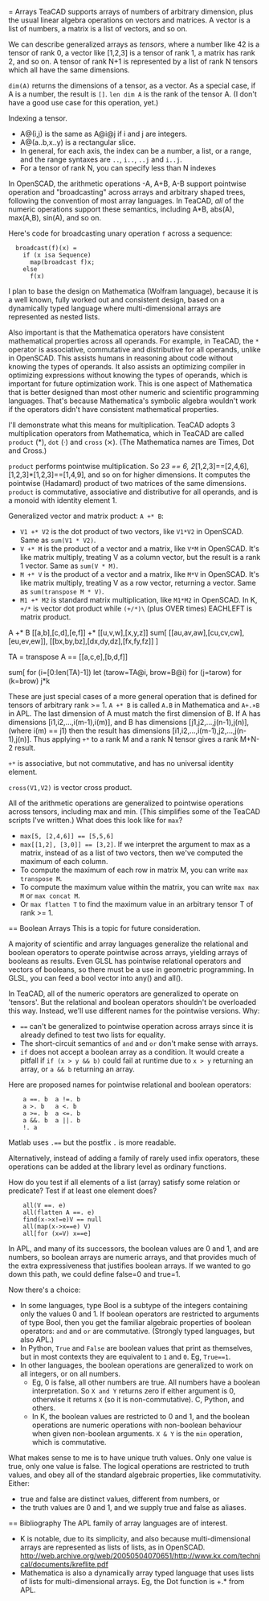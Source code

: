 = Arrays
TeaCAD supports arrays of numbers of arbitrary dimension,
plus the usual linear algebra operations on vectors and matrices.
A vector is a list of numbers, a matrix is a list of vectors, and so on.

We can describe generalized arrays as *tensors*, where a number like 42
is a tensor of rank 0, a vector like [1,2,3] is a tensor of rank 1,
a matrix has rank 2, and so on.
A tensor of rank N+1 is represented by a list of rank N tensors which
all have the same dimensions.

`dim(A)` returns the dimensions of a tensor, as a vector.
As a special case, if A is a number, the result is `[]`.
`len dim A` is the rank of the tensor A.
(I don't have a good use case for this operation, yet.)

Indexing a tensor.
* A@(i,j) is the same as A@i@j if i and j are integers.
* A@(a..b,x..y) is a rectangular slice.
* In general, for each axis, the index can be a number, a list, or a range,
  and the range syntaxes are `..`, `i..`, `..j` and `i..j`.
* For a tensor of rank N, you can specify less than N indexes

In OpenSCAD, the arithmetic operations -A, A+B, A-B support pointwise
operation and "broadcasting" across arrays and arbitrary shaped trees,
following the convention of most array languages. In TeaCAD, *all* of the
numeric operations support these semantics, including A*B, abs(A), max(A,B),
sin(A), and so on.

Here's code for broadcasting unary operation `f` across a sequence:
```
  broadcast(f)(x) =
    if (x isa Sequence)
      map(broadcast f)x;
    else
      f(x)
```

I plan to base the design on Mathematica (Wolfram language),
because it is a well known, fully worked out and consistent design,
based on a dynamically typed language where multi-dimensional arrays
are represented as nested lists.

Also important is that the Mathematica operators have consistent
mathematical properties across all operands.
For example, in TeaCAD, the `*` operator
is associative, commutative and distributive for all operands, unlike in
OpenSCAD.
This assists humans
in reasoning about code without knowing the types of operands.
It also assists an optimizing compiler in optimizing expressions without
knowing the types of operands, which is important for future optimization work.
This is one aspect of Mathematica that is better designed
than most other numeric and scientific programming languages.
That's because Mathematica's symbolic algebra wouldn't work if the operators
didn't have consistent mathematical properties.

I'll demonstrate what this means for multiplication.
TeaCAD adopts 3 multiplication operators from Mathematica,
which in TeaCAD are called `product` (*), `dot` (·)
and `cross` (⨯). (The Mathematica names are Times, Dot and Cross.)

`product` performs pointwise multiplication.
So 2*3 == 6, 2*[1,2,3]==[2,4,6], [1,2,3]*[1,2,3]==[1,4,9],
and so on for higher dimensions. It computes the pointwise (Hadamard)
product of two matrices of the same dimensions.
`product` is commutative, associative and distributive for all operands,
and is a monoid with identity element 1.

Generalized vector and matrix product: `A +* B`:
* `V1 +* V2` is the dot product of two vectors, like `V1*V2` in OpenSCAD.
  Same as `sum(V1 * V2)`.
* `V +* M` is the product of a vector and a matrix, like `V*M` in OpenSCAD.
  It's like matrix multiply, treating V as a column vector,
  but the result is a rank 1 vector.
  Same as `sum(V * M)`.
* `M +* V` is the product of a vector and a matrix, like `M*V` in OpenSCAD.
  It's like matrix multiply, treating V as a row vector, returning a vector.
  Same as `sum(transpose M * V)`.
* `M1 +* M2` is standard matrix multiplication, like `M1*M2` in OpenSCAD.
  In K, `+/*` is vector dot product while `(+/*)\` (plus OVER times) EACHLEFT
  is matrix product.

A +* B
[[a,b],[c,d],[e,f]] +* [[u,v,w],[x,y,z]]
sum[ [[au,av,aw],[cu,cv,cw],[eu,ev,ew]], [[bx,by,bz],[dx,dy,dz],[fx,fy,fz]] ]

TA = transpose A == [[a,c,e],[b,d,f]]

sum[
  for (i=[0:len(TA)-1])
    let (tarow=TA@i,
         brow=B@i)
    for (j=tarow)
      for (k=brow)
        j*k


These are just special cases of a more general operation that is defined
for tensors of arbitrary rank >= 1.
`A +* B` is called `A.B` in Mathematica and `A+.×B` in APL.
The last dimension of A must match the first dimension of B.
If A has dimensions [i1,i2,...,i(m-1),i(m)],
and B has dimensions [j1,j2,...,j(n-1),j(n)],
(where i(m) == j1)
then the result has dimensions 
[i1,i2,...,i(m-1),j2,...,j(n-1),j(n)].
Thus applying `+*` to a rank M and a rank N tensor gives a rank M+N-2 result.

`+*` is associative, but not commutative, and has no universal identity element.

`cross(V1,V2)` is vector cross product.

All of the arithmetic operations are generalized to pointwise
operations across tensors, including max and min. (This simplifies some of the
TeaCAD scripts I've written.)
What does this look like for `max`?
* `max[5, [2,4,6]] == [5,5,6]`
* `max[[1,2], [3,0]] == [3,2]`.
  If we interpret the argument to max as a matrix, instead of as a list of
  two vectors, then we've computed the maximum of each column.
* To compute the maximum of each row in matrix M,
  you can write `max transpose M`.
* To compute the maximum value within the matrix, you can write `max max M`
  or `max concat M`.
* Or `max flatten T` to find the maximum value in an arbitrary tensor T
  of rank >= 1.

== Boolean Arrays
This is a topic for future consideration.

A majority of scientific and array languages generalize the relational and
boolean operators to operate pointwise across arrays, yielding arrays
of booleans as results.  Even GLSL has pointwise relational operators
and vectors of booleans, so there must be a use in geometric programming.
In GLSL, you can feed a bool vector into any() and all().

In TeaCAD, all of the numeric operators are generalized to operate on 'tensors'.
But the relational and boolean operators shouldn't be overloaded this way.
Instead, we'll use different names for the pointwise versions. Why:
* `==` can't be generalized to pointwise operation across arrays since it
  is already defined to test two lists for equality.
* The short-circuit semantics of `and` and `or` don't make sense with arrays.
* `if` does not accept a boolean array as a condition. It would create a pitfall
  if `if (x > y && b)` could fail at runtime due to `x > y` returning an array,
  or `a && b` returning an array.

Here are proposed names for pointwise relational and boolean operators:
```
    a ==. b  a !=. b
    a >. b   a <. b
    a >=. b  a <=. b
    a &&. b  a ||. b
    !. a
```
Matlab uses `.==` but the postfix `.` is more readable.

Alternatively, instead of adding a family of rarely used infix operators,
these operations can be added at the library level as ordinary functions.

How do you test if all elements of a list (array) satisfy some relation
or predicate? Test if at least one element does?
```
    all(V ==. e)
    all(flatten A ==. e)
    find(x->x!=e)V == null
    all(map(x->x==e) V)
    all[for (x=V) x==e]
```

In APL, and many of its successors, the boolean values are 0 and 1,
and are numbers, so boolean arrays are numeric arrays, and that provides
much of the extra expressiveness that justifies boolean arrays.
If we wanted to go down this path, we could define false=0 and true=1.

Now there's a choice:
* In some languages, type Bool is a subtype of the integers containing
  only the values 0 and 1. If boolean operators are restricted to arguments
  of type Bool, then you get the familiar algebraic properties of boolean
  operators: `and` and `or` are commutative. (Strongly typed languages,
  but also APL.)
* In Python, `True` and `False` are boolean values that print as themselves,
  but in most contexts they are equivalent to `1` and `0`. Eg, `True==1`.
* In other languages, the boolean operations are generalized to work on all
  integers, or on all numbers.
  * Eg, 0 is false, all other numbers are true. All numbers have a boolean
    interpretation. So `X and Y` returns zero if either argument is 0,
    otherwise it returns `X` (so it is non-commutative).
    C, Python, and others.
  * In K, the boolean values are restricted to 0 and 1, and the boolean
    operations are numeric operations with non-boolean behaviour when given
    non-boolean arguments. `X & Y` is the `min` operation, which is commutative.

What makes sense to me is to have unique truth values. Only one value is true,
only one value is false. The logical operations are restricted to truth values,
and obey all of the standard algebraic properties, like commutativity.
Either:
* true and false are distinct values, different from numbers, or
* the truth values are 0 and 1, and we supply true and false as aliases.

== Bibliography
The APL family of array languages are of interest.
* K is notable, due to its simplicity, and also because multi-dimensional arrays
  are represented as lists of lists, as in OpenSCAD.
  http://web.archive.org/web/20050504070651/http://www.kx.com/technical/documents/kreflite.pdf
* Mathematica is also a dynamically array typed language that uses lists of
  lists for multi-dimensional arrays. Eg, the Dot function is +.* from APL.
